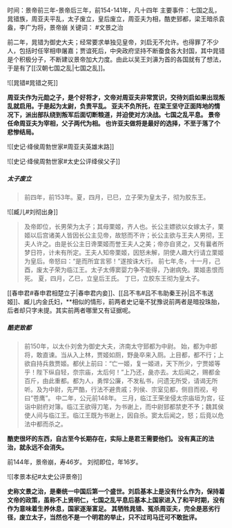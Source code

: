 时间：景帝前三年-景帝后三年，前154-141年，凡十四年
主要事件：七国之乱，晁错族，周亚夫平乱，太子废立，皇后废立，周亚夫为相，酷吏郅都，梁王暗杀袁盎，李广为将，景帝崩
关键词： #文景之治 

前二年，晁错为御史大夫；经常要求单独见皇帝，刘启无不允许。也得罪了不少人，包括时任宰相申屠嘉；贾谊死后，中央政府坚持不断蚕食各大封国，其中晁错是个积极分子，不断建议景帝加大力度。由此以吴王刘濞为首的各国就有了想法，于是有了[[汉朝七国之乱|七国之乱]]。

![[晁错#晁错之死]]

**周亚夫作为元勋之子，是个好将才，文帝对周亚夫非常赏识，交待刘启如果出现叛乱就启用。于是起为太尉，负责平乱。
亚夫不负所托，在梁王坚守正面阵地的情况下，派出部队绕到叛军后面切断粮道，并迫使对方决战。七国之乱平息。
景帝任命周亚夫为宰相，父子两代为相。
也许亚夫做将是最好的选择，不至于落了个悲惨结局。**

![[史记·绛侯周勃世家#周亚夫英雄末路]]


![[史记·绛侯周勃世家#太史公评绛侯父子]]

##### 太子废立

>前四年，前153年。夏，四月，已巳，立子荣为皇太子，彻为胶东王。


![[臧儿#刘彻出身]]
> 及帝即位，长男荣为太子；其母栗姬，齐人也。长公主嫖欲以女嫁太子，栗姬以后宫诸美人皆因长公主见帝，故怒而不许；长公主欲与王夫人男彻，王夫人许之。由是长公主日谗栗姬而誉王夫人之美；帝亦自贤之，又有曩者所梦日符，计未有所定。王夫人知帝栗姬，因怒未解，阴使人趣大行请立栗姬为皇后。帝怒曰：“是而所宜言邪！”遂按诛大行。
  前七年,冬，十一月，己酉，废太子荣为临江王。太子太傅窦婴力争不能得，乃谢病免。栗姬恚恨而死。
  夏，四月，乙巳，立皇后王氏。
  丁巳，立胶东王彻为皇太子。
  
[[春申君#春申君相楚立子|春申君内妾]]、[[吕不韦#吕不韦助秦王孙|吕不韦送姬]]、臧儿内金氏妇，**相似的情形，前两者史记毫不犹豫说前两者是暗投珠胎，后者却只字未提。其实前两者哪里又有证据呢。


##### 酷吏致都
> 前150年，以太仆刘舍为御史大夫，济南太守郅都为中尉。
  始，都为中郎将，敢直谏。当从入上林，贾姬如厕，野彘卒来入厕。上目都，都不行；上欲自持兵救贾姬。都伏上前曰：“亡一姬，复一姬进，天下所少，宁贾姬等乎！陛下纵自轻，奈宗庙，太后何！”上乃还，彘亦去。太后闻之，赐都金百斤，由此重都。都为人，勇悍公廉，不发私书，问遗无所受，请谒无所听。及为中尉，先严酷，行法不避贵戚；列侯、宗室见都，侧目而视，号曰“苍鹰”。
  中二年，公元前148年。
  三月，临江王荣坐侵太宗庙垣为宫，征诣中尉府对簿。临江王欲得刀笔，为书谢上，而中尉郅都禁吏不予；魏其侯使人间与临江王。临江王既为书谢上，因自杀。窦太后闻之，怒；后竟以危法中都而杀之。

**酷吏很坏的东西，自古至今长期存在，实际上是君王需要他们。
没有真正的法治，就永远不会消失。**

前144年，景帝崩，寿46岁。
刘彻即位，年16岁。

![[孝景本纪#太史公评景帝]]

**史称文景之治，是秦统一中国后第一个盛世。刘启基本上是没有什么作为，保持着文帝的政策，虽称不上贤明仁，七国之乱平息后基本上国家进入了和平时期，没有作为意味着生养休息，国家逐渐富足。
其牺牲晁错、冤杀周亚夫，完全是恶劣行径，废立太子，当然也不是一个明君的举止，只不过司马迁可不敢批评。**